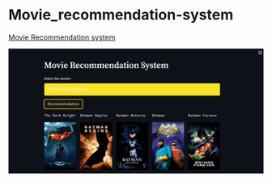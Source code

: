 # Movie_recommendation-system
[Movie Recommendation system](https://movierecommendation-tushar2771.herokuapp.com/)




![alt-txt](https://github.com/Tushar2771/Movie_recommendation-system/blob/main/movie%20recommnedation.jpg)
